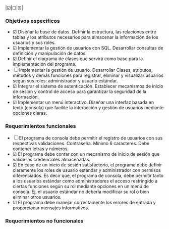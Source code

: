 |&#x2611;|&#x2610;|&#x2612;|

### Objetivos específicos

- &#x2611; Diseñar la base de datos. Definir la estructura, las relaciones entre tablas y los
  atributos necesarios para almacenar la información de los usuarios y sus
  roles.
- &#x2611; Implementar la gestión de usuarios con SQL. Desarrollar consultas de
  definición y manipulación de datos.
- &#x2611; Definir el diagrama de clases que servirá como base para la implementación del programa.
- &#x2610; Implementar la gestión de usuario. Desarrollar Clases, atributos, métodos y
  demás funciones para registrar, eliminar y visualizar usuarios según sus roles:  administrador y usuario estándar.
- &#x2611; Integrar el sistema de autenticación. Establecer mecanismos de inicio de sesión y control de acceso para garantizar la seguridad de la información.
- &#x2611; Implementar un menú interactivo. Diseñar una interfaz basada en texto (consola) que facilite la interacción y gestión de usuarios mediante opciones
  claras.

### Requerimientos funcionales

- &#x2610; El programa de consola debe permitir el registro de usuarios con sus
  respectivas validaciones. Contraseña. Mínimo 6 caracteres. Debe contener
  letras y números.
- &#x2611; El programa debe contar con un mecanismo de inicio de sesión que valide las credenciales almacenadas.
- &#x2611; En caso de un inicio de sesión satisfactorio, el programa debe definir claramente los roles de usuario estándar y administrador con permisos
  diferenciados. Es decir que, el programa de consola, debe permitir tanto a los usuarios estándar como administradores el acceso restringido a ciertas
  funciones según su rol mediante opciones en un menú de consola. Ej, el
  usuario estándar no debería modificar su rol o bien eliminar otros usuarios.
- &#x2611; El programa debe manejar correctamente los errores de entrada y
  proporcionar mensajes informativos.

### Requerimientos no funcionales

- &#x2611; Modularidad. El código fuente debe estar estructurado en módulos, clases y funciones independientes para facilitar la escalabilidad, mantenimiento y comprensión.
- &#x2611; Legibilidad. El código fuente debe ser claro, con variables, funciones, módulos y clases descriptivas.
- &#x2611; Usabilidad. La interfaz de consola debe ser intuitiva y permitir al usuario interactuar fácilmente con el programa. (Mensajes claros)
